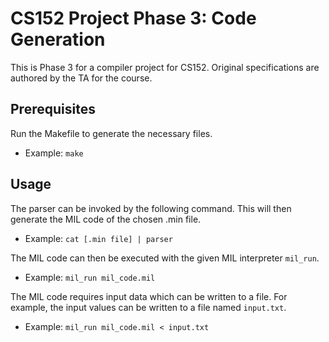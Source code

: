 # CS152 Project Phase 3: Code Generation
This is Phase 3 for a compiler project for CS152. Original specifications are authored by the TA for the course.


## Prerequisites

Run the Makefile to generate the necessary files. 
- Example: `make`

## Usage
The parser can be invoked by the following command. This will then generate the MIL code of the chosen .min file.
- Example: `cat [.min file] | parser`

The MIL code can then be executed with the given MIL interpreter `mil_run`.
- Example: `mil_run mil_code.mil`

The MIL code requires input data which can be written to a file. For example, the input values can be written to a file named `input.txt`.
- Example: `mil_run mil_code.mil < input.txt`